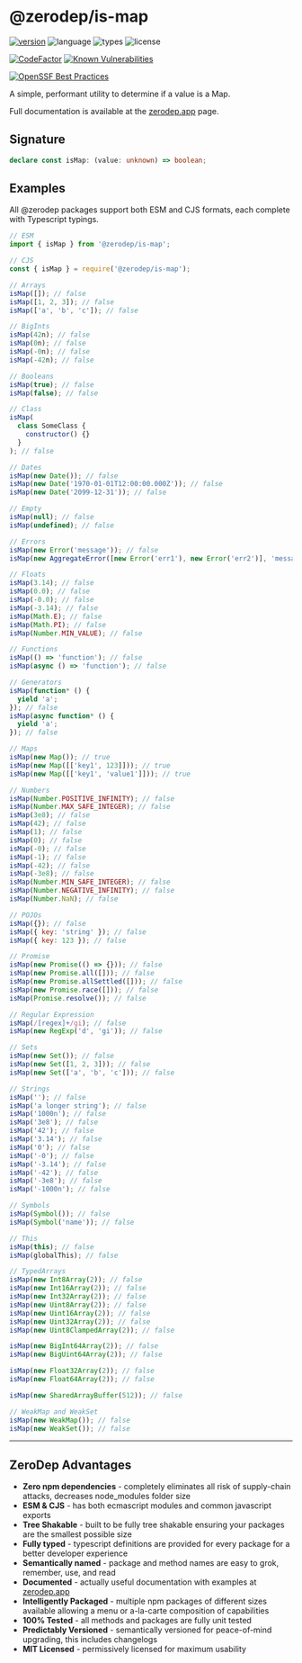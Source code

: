 # @zerodep/is-map

[![version](https://img.shields.io/npm/v/@zerodep/is-map?style=flat-square&color=blue)](https://www.npmjs.com/package/@zerodep/is-map)
![language](https://img.shields.io/badge/typescript-100%25-blue?style=flat-square)
![types](https://img.shields.io/badge/types-included-blue?style=flat-square)
![license](https://img.shields.io/github/license/cdepage/zerodep?color=blue&style=flat-square)

[![CodeFactor](https://www.codefactor.io/repository/github/cdepage/zerodep/badge)](https://www.codefactor.io/repository/github/cdepage/zerodep)
[![Known Vulnerabilities](https://snyk.io/test/github/cdepage/zerodep/badge.svg)](https://snyk.io/test/github/cdepage/zerodep)

[![OpenSSF Best Practices](https://www.bestpractices.dev/projects/9225/badge)](https://www.bestpractices.dev/projects/9225)

A simple, performant utility to determine if a value is a Map.

Full documentation is available at the [zerodep.app](http://zerodep.app/#/is/map) page.

## Signature

```typescript
declare const isMap: (value: unknown) => boolean;
```

## Examples

All @zerodep packages support both ESM and CJS formats, each complete with Typescript typings.

```javascript
// ESM
import { isMap } from '@zerodep/is-map';

// CJS
const { isMap } = require('@zerodep/is-map');
```

```javascript
// Arrays
isMap([]); // false
isMap([1, 2, 3]); // false
isMap(['a', 'b', 'c']); // false

// BigInts
isMap(42n); // false
isMap(0n); // false
isMap(-0n); // false
isMap(-42n); // false

// Booleans
isMap(true); // false
isMap(false); // false

// Class
isMap(
  class SomeClass {
    constructor() {}
  }
); // false

// Dates
isMap(new Date()); // false
isMap(new Date('1970-01-01T12:00:00.000Z')); // false
isMap(new Date('2099-12-31')); // false

// Empty
isMap(null); // false
isMap(undefined); // false

// Errors
isMap(new Error('message')); // false
isMap(new AggregateError([new Error('err1'), new Error('err2')], 'message')); // false

// Floats
isMap(3.14); // false
isMap(0.0); // false
isMap(-0.0); // false
isMap(-3.14); // false
isMap(Math.E); // false
isMap(Math.PI); // false
isMap(Number.MIN_VALUE); // false

// Functions
isMap(() => 'function'); // false
isMap(async () => 'function'); // false

// Generators
isMap(function* () {
  yield 'a';
}); // false
isMap(async function* () {
  yield 'a';
}); // false

// Maps
isMap(new Map()); // true
isMap(new Map([['key1', 123]])); // true
isMap(new Map([['key1', 'value1']])); // true

// Numbers
isMap(Number.POSITIVE_INFINITY); // false
isMap(Number.MAX_SAFE_INTEGER); // false
isMap(3e8); // false
isMap(42); // false
isMap(1); // false
isMap(0); // false
isMap(-0); // false
isMap(-1); // false
isMap(-42); // false
isMap(-3e8); // false
isMap(Number.MIN_SAFE_INTEGER); // false
isMap(Number.NEGATIVE_INFINITY); // false
isMap(Number.NaN); // false

// POJOs
isMap({}); // false
isMap({ key: 'string' }); // false
isMap({ key: 123 }); // false

// Promise
isMap(new Promise(() => {})); // false
isMap(new Promise.all([])); // false
isMap(new Promise.allSettled([])); // false
isMap(new Promise.race([])); // false
isMap(Promise.resolve()); // false

// Regular Expression
isMap(/[regex]+/gi); // false
isMap(new RegExp('d', 'gi')); // false

// Sets
isMap(new Set()); // false
isMap(new Set([1, 2, 3])); // false
isMap(new Set(['a', 'b', 'c'])); // false

// Strings
isMap(''); // false
isMap('a longer string'); // false
isMap('1000n'); // false
isMap('3e8'); // false
isMap('42'); // false
isMap('3.14'); // false
isMap('0'); // false
isMap('-0'); // false
isMap('-3.14'); // false
isMap('-42'); // false
isMap('-3e8'); // false
isMap('-1000n'); // false

// Symbols
isMap(Symbol()); // false
isMap(Symbol('name')); // false

// This
isMap(this); // false
isMap(globalThis); // false

// TypedArrays
isMap(new Int8Array(2)); // false
isMap(new Int16Array(2)); // false
isMap(new Int32Array(2)); // false
isMap(new Uint8Array(2)); // false
isMap(new Uint16Array(2)); // false
isMap(new Uint32Array(2)); // false
isMap(new Uint8ClampedArray(2)); // false

isMap(new BigInt64Array(2)); // false
isMap(new BigUint64Array(2)); // false

isMap(new Float32Array(2)); // false
isMap(new Float64Array(2)); // false

isMap(new SharedArrayBuffer(512)); // false

// WeakMap and WeakSet
isMap(new WeakMap()); // false
isMap(new WeakSet()); // false
```

---

## ZeroDep Advantages

- **Zero npm dependencies** - completely eliminates all risk of supply-chain attacks, decreases node_modules folder size
- **ESM & CJS** - has both ecmascript modules and common javascript exports
- **Tree Shakable** - built to be fully tree shakable ensuring your packages are the smallest possible size
- **Fully typed** - typescript definitions are provided for every package for a better developer experience
- **Semantically named** - package and method names are easy to grok, remember, use, and read
- **Documented** - actually useful documentation with examples at [zerodep.app](https://zerodep.app)
- **Intelligently Packaged** - multiple npm packages of different sizes available allowing a menu or a-la-carte composition of capabilities
- **100% Tested** - all methods and packages are fully unit tested
- **Predictably Versioned** - semantically versioned for peace-of-mind upgrading, this includes changelogs
- **MIT Licensed** - permissively licensed for maximum usability
